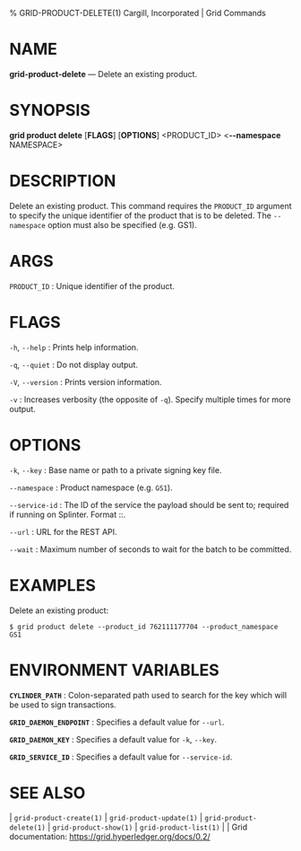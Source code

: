 % GRID-PRODUCT-DELETE(1) Cargill, Incorporated | Grid Commands
<!--
  Copyright 2018-2021 Cargill Incorporated
  Licensed under Creative Commons Attribution 4.0 International License
  https://creativecommons.org/licenses/by/4.0/
-->

NAME
====

**grid-product-delete** — Delete an existing product.

SYNOPSIS
========

**grid product delete** \[**FLAGS**\] \[**OPTIONS**\] <PRODUCT_ID> <**--namespace** NAMESPACE>

DESCRIPTION
===========

Delete an existing product. This command requires the `PRODUCT_ID` argument
to specify the unique identifier of the product that is to be deleted. The
`--namespace` option must also be specified (e.g. GS1).

ARGS
====

`PRODUCT_ID`
: Unique identifier of the product.

FLAGS
=====

`-h`, `--help`
: Prints help information.


`-q`, `--quiet`
: Do not display output.

`-V`, `--version`
: Prints version information.

`-v`
: Increases verbosity (the opposite of `-q`). Specify multiple times for more
  output.


OPTIONS
=======

`-k`, `--key`
: Base name or path to a private signing key file.

`--namespace`
: Product namespace (e.g. `GS1`).

`--service-id`
: The ID of the service the payload should be sent to; required if running on
  Splinter. Format <circuit-id>::<service-id>.

`--url`
: URL for the REST API.

`--wait`
: Maximum number of seconds to wait for the batch to be committed.

EXAMPLES
========

Delete an existing product:
```
$ grid product delete --product_id 762111177704 --product_namespace GS1
```

ENVIRONMENT VARIABLES
=====================

**`CYLINDER_PATH`**
: Colon-separated path used to search for the key which will be used
  to sign transactions.

**`GRID_DAEMON_ENDPOINT`**
: Specifies a default value for `--url`.

**`GRID_DAEMON_KEY`**
: Specifies a default value for  `-k`, `--key`.

**`GRID_SERVICE_ID`**
: Specifies a default value for `--service-id`.

SEE ALSO
========
| `grid-product-create(1)`
| `grid-product-update(1)`
| `grid-product-delete(1)`
| `grid-product-show(1)`
| `grid-product-list(1)`
|
| Grid documentation: https://grid.hyperledger.org/docs/0.2/

